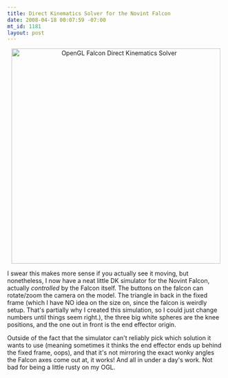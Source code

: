 ```yaml
--- 
title: Direct Kinematics Solver for the Novint Falcon
date: 2008-04-18 00:07:59 -07:00
mt_id: 1181
layout: post
---
```

<CENTER><a href="http://www.flickr.com/photos/qdot76367/2422071335/" title="OpenGL Falcon Direct Kinematics Solver by qdot76367, on Flickr"><img src="http://farm4.static.flickr.com/3200/2422071335_9eb017d3f7.jpg" width="485" height="500" alt="OpenGL Falcon Direct Kinematics Solver" /></a></CENTER>

I swear this makes more sense if you actually see it moving, but nonetheless, I now have a neat little DK simulator for the Novint Falcon, actually <i>controlled</i> by the Falcon itself. The buttons on the falcon can rotate/zoom the camera on the model. The triangle in back in the fixed frame (which I have NO idea on the size on, since the falcon is weirdly setup. That's partially why I created this simulation, so I could just change numbers until things seem right.), the three big white spheres are the knee positions, and the one out in front is the end effector origin. 

Outside of the fact that the simulator can't reliably pick which solution it wants to use (meaning sometimes it thinks the end effector ends up behind the fixed frame, oops), and that it's not mirroring the exact wonky angles the Falcon axes come out at, it works! And all in under a day's work. Not bad for being a little rusty on my OGL. 
